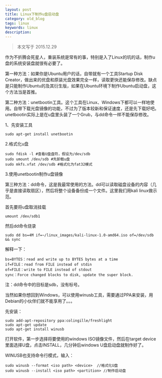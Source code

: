 ```yaml
---
layout: post
title: Linux下制作u盘启动盘
category: old_blog
tags: linux
keywords: linux
description:
---
```


> 本文写于 2015.12.29

作为不折腾会死星人，重装系统是常有的事，特别是入了Linux的坑的话，制作u盘的系统安装盘就很有必要了。

第一种方法：如果你是Ubuntu用户的话，自带就有一个工具Startup Disk Creator，做出来的优盘和原装光盘效果完全一样，读取更快还能保存修改。缺点是只能制作Ubuntu的及其衍生版，如果在Ubuntu环境下制作Ubuntu启动盘，这个方法当是首推。

第二种方法：unetbootin工具。这个工具在Linux、Windows下都可以一样地使用。自带下载光盘镜像的功能，不过为了版本较新和保证速度，还是先下载好吧。unetbootin实际上是在u盘里头装了一个Grub，与dd命令一样不能保存修改。

1、先安装工具
```
sudo apt-get install unetbootin
```

2.格式化u盘
```
sudo fdisk -l #查看U盘盘符，假设为/dev/sdb
sudo umount /dev/sdb #先卸载u盘
sudo mkfs.vfat /dev/sdb #格式化为fat32模式
```

3.使用unetbootin制作u盘镜像

第三种方法：dd命令，这是我最常使用的方法。dd可以读取磁盘设备的内容（几乎是直接读取扇区），然后将整个设备备份成一个文件。这里我们用kali linux做示范。

首先要将u盘取消挂载
```
umount /dev/sdb1
```
然后dd命令烧录
```
sudo dd bs=4M if=~/linux_images/kali-linux-1.0-amd64.iso of=/dev/sdb && sync
```
解释一下：
```
bs=BYTES：read and write up to BYTES bytes at a time
if=FILE：read from FILE instead of stdin
of=FILE：write to FILE instead of stdout
sync：Force changed blocks to disk, update the super block.
```
注：dd命令中的目标是sdb，没有标号。

当然如果你想回到Windows，可以使用winusb工具，需要通过PPA来安装，用Debian的小伙伴们就不能享用了。。。

先安装：
```
sudo add-apt-repository ppa:colingille/freshlight
sudo apt-get update
sudo apt-get install winusb
```
打开软件，第一步选择将要使用的windows ISO镜像文件，然后在target device里面选择U盘，点击INSTALL，几分钟后windows U盘启动盘就制作好了。

WINUSB也支持命令行模式，输入：
```
sudo winusb --format <iso path> <device>  //格式化U盘
sudo winusb --install <iso path> <partition> //制作启动盘
```
